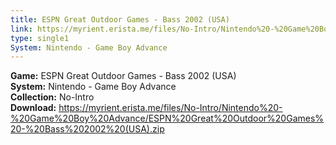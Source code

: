 ```yaml
---
title: ESPN Great Outdoor Games - Bass 2002 (USA)
link: https://myrient.erista.me/files/No-Intro/Nintendo%20-%20Game%20Boy%20Advance/ESPN%20Great%20Outdoor%20Games%20-%20Bass%202002%20(USA).zip
type: single1
System: Nintendo - Game Boy Advance
---
```

<b>Game:</b> ESPN Great Outdoor Games - Bass 2002 (USA)<br>
<b>System:</b> Nintendo - Game Boy Advance<br>
<b>Collection:</b> No-Intro<br>
<b>Download:</b> https://myrient.erista.me/files/No-Intro/Nintendo%20-%20Game%20Boy%20Advance/ESPN%20Great%20Outdoor%20Games%20-%20Bass%202002%20(USA).zip